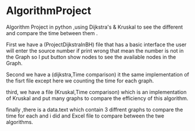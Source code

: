 # AlgorithmProject
Algorithm Project in python ,using Dijkstra's &amp; Kruskal to see the different and compare the time between them .

First we have a (ProjectDijkstraInBH) file that has a basic interface the user will enter the source number if print wrong that mean the number is 
not in the Graph so I put button show nodes to see the available nodes in the Graph.

Second we have a (dijkstra,Time comparison) it the same implementation of the fisrt file except here we counting the time for each graph.

third, we have a file (Kruskal,Time comparison) which is an implementation of Kruskal and put many graphs to compare the efficiency of this algorithm.

finally ,there is a data.text which contain 3 diffrent graphs to compare the time for each and i did and Excel file to compare between the twe algorithms.

